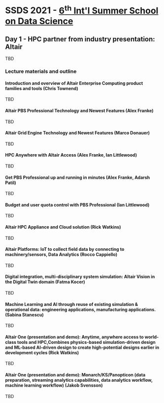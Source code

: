 # SSDS 2021  - [6<sup>th</sup> Int'l Summer School on Data Science](https://sites.google.com/view/ssdatascience2021)

## Day 1 - HPC partner from industry presentation: Altair

TBD

### Lecture materials and outline


#### Introduction and overview of Altair Enterprise Computing product families and tools (Chris Townend)

TBD

#### Altair PBS Professional Technology and Newest Features (Alex Franke)

TBD

#### Altair Grid Engine Technology and Newest Features (Marco Donauer)

TBD

#### HPC Anywhere with Altair Access (Alex Franke, Ian Littlewood)

TBD

#### Get PBS Professional up and running in minutes (Alex Franke, Adarsh Patil)

TBD

#### Budget and user quota control with PBS Professional  (Ian Littlewood)

TBD

#### Altair HPC Appliance and Cloud solution (Rick Watkins)

TBD

#### Altair Platforms: IoT to collect field data by connecting to machinery/sensors, Data Analytics (Rocco Cappiello)

TBD

#### Digital integration, multi-disciplinary system simulation: Altair Vision in the Digital Twin domain (Fatma Kocer)

TBD

#### Machine Learning and AI through reuse of existing simulation & operational data: engineering applications, manufacturing applications. (Sabina Stanescu)

TBD

#### Altair One (presentation and demo): Anytime, anywhere access to world-class tools and HPC,Combines physics-based simulation-driven design and ML-based AI-driven design to create high-potential designs earlier in development cycles (Rick Watkins)

TBD

#### Altair One (presentation and demo): Monarch/KS/Panopticon (data preparation, streaming analytics capabilities, data analytics workflow, machine learning workflow) (Jakob Svensson)

TBD

